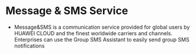 # Message & SMS Service​

* Message\&SMS is a communication service provided for global users by HUAWEI CLOUD and the finest worldwide carriers and channels. Enterprises can use the Group SMS Assistant to easily send group SMS notifications​
